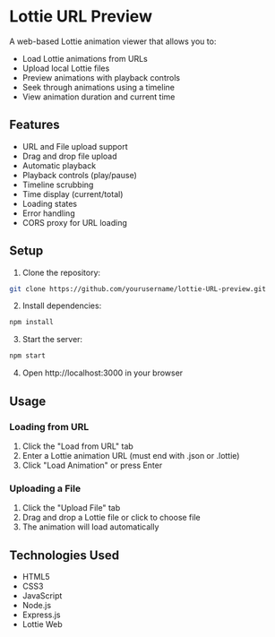 # Lottie URL Preview

A web-based Lottie animation viewer that allows you to:
- Load Lottie animations from URLs
- Upload local Lottie files
- Preview animations with playback controls
- Seek through animations using a timeline
- View animation duration and current time

## Features

- URL and File upload support
- Drag and drop file upload
- Automatic playback
- Playback controls (play/pause)
- Timeline scrubbing
- Time display (current/total)
- Loading states
- Error handling
- CORS proxy for URL loading

## Setup

1. Clone the repository:
```bash
git clone https://github.com/yourusername/lottie-URL-preview.git
```

2. Install dependencies:
```bash
npm install
```

3. Start the server:
```bash
npm start
```

4. Open http://localhost:3000 in your browser

## Usage

### Loading from URL
1. Click the "Load from URL" tab
2. Enter a Lottie animation URL (must end with .json or .lottie)
3. Click "Load Animation" or press Enter

### Uploading a File
1. Click the "Upload File" tab
2. Drag and drop a Lottie file or click to choose file
3. The animation will load automatically

## Technologies Used

- HTML5
- CSS3
- JavaScript
- Node.js
- Express.js
- Lottie Web 
